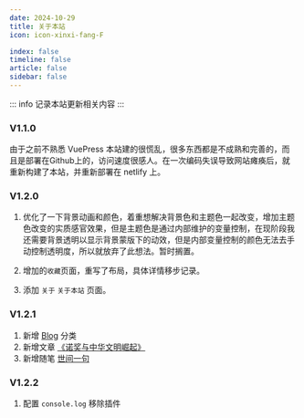 ```yaml
---
date: 2024-10-29
title: 关于本站
icon: icon-xinxi-fang-F

index: false
timeline: false
article: false
sidebar: false
---
```

::: info 
    记录本站更新相关内容
:::

### V1.1.0
由于之前不熟悉 VuePress 本站建的很慌乱，很多东西都是不成熟和完善的，而且是部署在Github上的，访问速度很感人。在一次编码失误导致网站瘫痪后，就重新构建了本站，并重新部署在 netlify 上。

### V1.2.0
1. 优化了一下背景动画和颜色，着重想解决背景色和主题色一起改变，增加主题色改变的实质感官效果，但是主题色是通过内部维护的变量控制，在现阶段我还需要背景透明以显示背景蒙版下的动效，但是内部变量控制的颜色无法去手动控制透明度，所以就放弃了此想法。暂时搁置。

2. 增加的`收藏`页面，重写了布局，具体详情移步记录。

3. 添加 `关于` `关于本站` 页面。

### V1.2.1
1. 新增 [Blog](./blog/) 分类
2. 新增文章 [《诺奖与中华文明崛起》](./study/history/overview/诺奖与中华文明崛起.md)
3. 新增随笔 [世间一句](./essay/)

### V1.2.2
1. 配置 `console.log` 移除插件